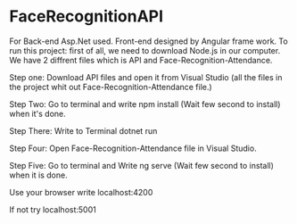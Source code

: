# FaceRecognitionAPI
 For Back-end Asp.Net used. Front-end designed by Angular frame work.
 To run this project: first of all, we need to download Node.js in our computer. We have 2 diffrent files which is API and Face-Recognition-Attendance.
 
 Step one:
 Download API files and open it from Visual Studio (all the files in the project whit out Face-Recognition-Attendance file.)
 
 Step Two:
 Go to terminal and write npm install (Wait few second to install) when it's done.

 Step There:
 Write to Terminal dotnet run
 
 Step Four:
 Open Face-Recognition-Attendance file in Visual Studio.
 
 Step Five:
 Go to terminal and Write ng serve (Wait few second to install) when it is done.
 
 Use your browser write localhost:4200
 
 If not try localhost:5001

